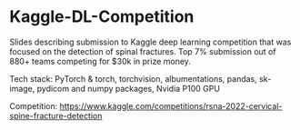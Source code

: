 # Kaggle-DL-Competition
Slides describing submission to Kaggle deep learning competition that was focused on the detection of spinal fractures. Top 7% submission out of 880+ teams competing for $30k in prize money.

Tech stack: PyTorch & torch, torchvision, albumentations, pandas, sk-image, pydicom and numpy packages, Nvidia P100 GPU

Competition: https://www.kaggle.com/competitions/rsna-2022-cervical-spine-fracture-detection

